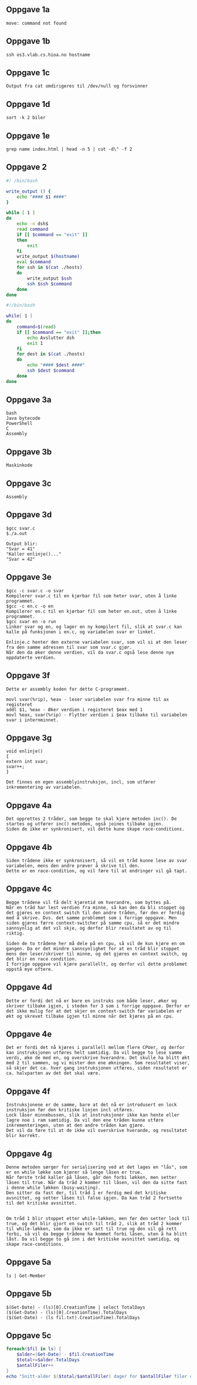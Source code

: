 ## Oppgave 1a

    move: command not found

## Oppgave 1b

    ssh os3.vlab.cs.hioa.no hostname

## Oppgave 1c

    Output fra cat omdirigeres til /dev/null og forsvinner

## Oppgave 1d

    sort -k 2 biler

## Oppgave 1e

    grep name index.html | head -n 5 | cut -d\" -f 2

## Oppgave 2

```bash
#! /bin/bash

write_output () {
    echo "#### $1 ####"
}

while [ 1 ]
do
    echo -n dsh$
    read command
    if [[ $command == "exit" ]]
    then
        exit
    fi
    write_output $(hostname)
    eval $command
    for ssh in $(cat ./hosts)
    do
        write_output $ssh
        ssh $ssh $command
    done
done
```

```bash
#!/bin/bash

while[ 1 ]
do
    command=$(read)
    if [[ $command == "exit" ]];then
        echo Avslutter dsh
        exit 1
    fi
    for dest in $(cat ./hosts)
    do
        echo "#### $dest ####"
        ssh $dest $command
    done
done
```

## Oppgave 3a

    bash
    Java bytecode
    PowerShell
    C
    Assembly

## Oppgave 3b

    Maskinkode

## Oppgave 3c

    Assembly

## Oppgave 3d

    $gcc svar.c
    $./a.out

    Output blir:
    "Svar = 41"
    "Kaller enlinje()..."
    "Svar = 42"

## Oppgave 3e

    $gcc -c svar.c -o svar
    Kompilerer svar.c til en kjørbar fil som heter svar, uten å linke programmet.
    $gcc -c en.c -o en
    Kompilerer en.c til en kjørbar fil som heter en.out, uten å linke programmet.
    $gcc svar en -o run
    Linker svar og en, og lager en ny kompilert fil, slik at svar.c kan kalle på funksjonen i en.c, og variabelen svar er linket.

    Enlinje.c henter den externe variabelen svar, som vil si at den leser fra den samme adressen til svar som svar.c gjør.
    Når den da øker denne verdien, vil da svar.c også lese denne nye oppdaterte verdien.

## Oppgave 3f

    Dette er assembly koden for dette C-programemt.

    movl svar(%rip), %eax - leser variabelen svar fra minne til ax registeret
    addl $1, %eax - Øker verdien i registeret $eax med 1
    movl %eax, svar(%rip) - Flytter verdien i $eax tilbake til variabelen svar i internminnet.

## Oppgave 3g

    void enlinje()
    {
    extern int svar;
    svar++;
    }

    Det finnes en egen assemblyinstruksjon, incl, som utfører inkrementering av variabelen.

## Oppgave 4a

    Det opprettes 2 tråder, som begge to skal kjøre metoden inc(). De startes og utfører inc() metoden, også joines tilbake igjen.
    Siden de ikke er synkronisert, vil dette kune skape race-conditions.

## Oppgave 4b

    Siden trådene ikke er synkronisert, så vil en tråd kunne lese av svar variabelen, mens den andre prøver å skrive til den.
    Dette er en race-condition, og vil føre til at endringer vil gå tapt.

## Oppgave 4c

    Begge trådene vil få delt kjøretid om hverandre, som byttes på.
    Når en tråd har lest verdien fra minne, så kan den da bli stoppet og det gjøres en context switch til den andre tråden, før den er ferdig med å skrive. Dvs. det samme problemet som i forrige oppgave. Men siden gjøres færre context-switcher på samme cpu, så er det mindre sannsynlig at det vil skje, og derfor blir resultatet av og til riktig.

    Siden de to trådene her må dele på en cpu, så vil de kun kjøre en om gangen. Da er det mindre sannsynlighet for at en tråd blir stoppet mens den leser/skriver til minne, og det gjøres en context switch, og det blir en race condition.
    I forrige oppgave vil kjøre parallellt, og derfor vil dette problemet oppstå mye oftere.

## Oppgave 4d

    Dette er fordi det nå er bare en instruks som både leser, øker og skriver tilbake igjen, i steden for 3 som i forrige oppgave. Derfor er det ikke mulig for at det skjer en context-switch før variabelen er økt og skrevet tilbake igjen til minne når det kjøres på en cpu.

## Oppgave 4e

    Det er fordi det nå kjøres i parallell mellom flere CPUer, og derfor kan instruksjonen utføres helt samtidig. Da vil begge to lese samme verdi, øke de med en, og overskrive hverandre. Det skulle ha blitt økt med 2 til sammen, og vi mister den ene økningen. Som resultatet viser, så skjer det ca. hver gang instruksjonen utføres, siden resultatet er ca. halvparten av det det skal være.

## Oppgave 4f

    Instruksjonene er de samme, bare at det nå er introdusert en lock instruksjon før den kritiske linjen incl utføres.
    Lock låser minnebussen, slik at instruksjoner ikke kan hente eller lagre noe i ram samtidig. Da vil den ene tråden kunne utføre inkrementeringen, uten at den andre tråden kan gjøre.
    Det vil da føre til at de ikke vil overskrive hverande, og resultatet blir korrekt.

## Oppgave 4g

    Denne metoden sørger for serialisering ved at det lages en "lås", som er en while løkke som kjører så lenge låsen er true.
    Når første tråd kaller på låsen, går den forbi løkken, men setter låsen til true. Når da tråd 2 kommer til låsen, vil den da sitte fast i denne while løkken (busy-waiting).
    Den sitter da fast der, til tråd 1 er ferdig med det kritiske avsnittet, og setter låsen til false igjen. Da kan tråd 2 fortsette til det kritiske avsnittet.


    Om tråd 1 blir stoppet etter while-løkken, men før den setter lock til true, og det blir gjort en switch til tråd 2, slik at tråd 2 kommer til while-løkken, som da ikke er satt til true og den vil gå rett forbi, så vil da begge trådene ha kommet forbi låsen, uten å ha blitt låst. Da vil begge to gå inn i det kritiske avsnittet samtidig, og skape race-conditions.

## Oppgave 5a

    ls | Get-Member

## Oppgave 5b

    $(Get-Date) - (ls)[0].CreationTime | select TotalDays
    ($(Get-Date) - (ls)[0].CreationTime).TotalDays
    ($(Get-Date) - (ls fil.txt).CreationTime).TotalDays

## Oppgave 5c

```powershell
foreach($fil in ls) {
    $alder=(Get-Date) - $fil.CreationTime
    $total+=$alder.TotalDays
    $antallFiler++
}
echo "Snitt-alder $($total/$antallFiler) dager for $antallFiler filer og mapper"
```
